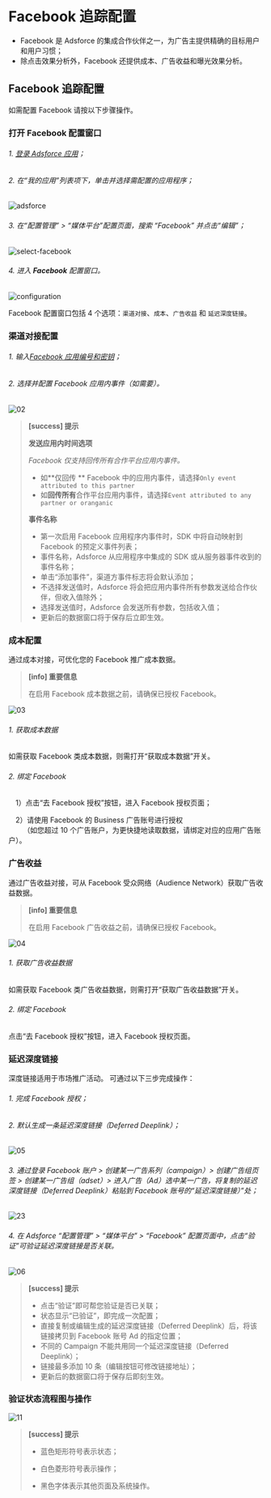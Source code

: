 # Facebook 追踪配置

* Facebook 是 Adsforce 的集成合作伙伴之一，为广告主提供精确的目标用户和用户习惯；
* 除点击效果分析外，Facebook 还提供成本、广告收益和曝光效果分析。

## Facebook 追踪配置

如需配置 Facebook 请按以下步骤操作。

### 打开 **Facebook** 配置窗口

###### 1. [登录 Adsforce 应用](<https://demo-portal.adsforce.io/login>)；

###### 2. 在“我的应用”列表项下，单击并选择需配置的应用程序；

![adsforce](adsforce.png)

###### 3. 在“配置管理” > “媒体平台”配置页面，搜索 “Facebook” 并点击“编辑”；

![select-facebook](select-facebook.png)

###### 4. 进入 **Facebook** 配置窗口。

![configuration](configuration.png)

 

Facebook 配置窗口包括 4 个选项：`渠道对接`、`成本`、`广告收益` 和 `延迟深度链接`。

### 渠道对接配置

###### 1. 输入[Facebook 应用编号和密钥](facebook-app-id-facebook-app-secret-configuration/README.md)；

###### 2. 选择并配置 Facebook 应用内事件（如需要）。

 ![02](02.png)

> **[success] 提示**
>
> **发送应用内时间选项**
> 
> *Facebook 仅支持回传所有合作平台应用内事件。*
>
> * 如**仅回传 ** Facebook 中的应用内事件，请选择`Only event attributed to this partner`
> * 如**回传所有**合作平台应用内事件，请选择`Event attributed to any partner or oranganic`
>
> **事件名称**
> * 第一次启用 Facebook 应用程序内事件时，SDK 中将自动映射到 Facebook 的预定义事件列表；
> * 事件名称，Adsforce 从应用程序中集成的 SDK 或从服务器事件收到的事件名称；
> * 单击“添加事件”，渠道方事件标志将会默认添加；
> * 不选择发送值时，Adsforce 将会把应用内事件所有参数发送给合作伙伴，但收入值除外；
> * 选择发送值时，Adsforce 会发送所有参数，包括收入值；
> * 更新后的数据窗口将于保存后立即生效。


### 成本配置

通过成本对接，可优化您的 Facebook 推广成本数据。
> **[info] 重要信息**
>
> 在启用 Facebook 成本数据之前，请确保已授权 Facebook。


 ![03](03.png)

###### 1. 获取成本数据

   如需获取 Facebook 类成本数据，则需打开“获取成本数据”开关。

###### 2. 绑定 Facebook

&ensp;&ensp;1）点击“去 Facebook 授权”按钮，进入 Facebook 授权页面；

&ensp;&ensp;2）请使用 Facebook 的 Business 广告账号进行授权<br>
&ensp; &ensp; &ensp;（如您超过 10 个广告账户，为更快捷地读取数据，请绑定对应的应用广告账户）。
    

### 广告收益

通过广告收益对接，可从 Facebook 受众网络（Audience Network）获取广告收益数据。

> **[info] 重要信息**
>
> 在启用 Facebook 广告收益之前，请确保已授权 Facebook。

 ![04](04.png)

###### 1. 获取广告收益数据

  如需获取 Facebook 类广告收益数据，则需打开“获取广告收益数据”开关。

###### 2. 绑定 Facebook

   点击“去 Facebook 授权”按钮，进入 Facebook 授权页面。

### 延迟深度链接

深度链接适用于市场推广活动。
可通过以下三步完成操作：

###### 1. 完成 Facebook 授权；

###### 2. 默认生成一条延迟深度链接（Deferred Deeplink）；
![05](05.png)

###### 3. 通过登录 Facebook 账户 > 创建某一广告系列（campaign）> 创建广告组页签 > 创建某一广告组（adset）> 进入广告（Ad）选中某一广告，将复制的延迟深度链接（Deferred Deeplink）粘贴到 Facebook 账号的“延迟深度链接）”处；
![23](23.png)

###### 4. 在 Adsforce “配置管理” > “媒体平台” > “Facebook” 配置页面中，点击“验证”可验证延迟深度链接是否关联。

![06](06.png)

> **[success] 提示**
> 
> * 点击“验证”即可帮您验证是否已关联；
> * 状态显示“已验证”，即完成一次配置；
> * 直接复制或编辑生成的延迟深度链接（Deferred Deeplink）后，将该链接拷贝到 Facebook 账号 Ad 的指定位置；
> * 不同的 Campaign 不能共用同一个延迟深度链接（Deferred Deeplink）；
> * 链接最多添加 10 条（编辑按钮可修改链接地址）；
> * 更新后的数据窗口将于保存后即刻生效。

### 验证状态流程图与操作


![11](11.png)

> **[success] 提示**
> 
> - 蓝色矩形符号表示状态；
> 
> - 白色菱形符号表示操作；
> 
> - 黑色字体表示其他页面及系统操作。
